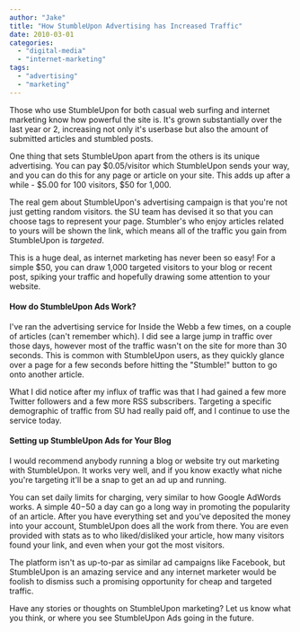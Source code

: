```yaml
---
author: "Jake"
title: "How StumbleUpon Advertising has Increased Traffic"
date: 2010-03-01
categories: 
  - "digital-media"
  - "internet-marketing"
tags: 
  - "advertising"
  - "marketing"
---
```


Those who use StumbleUpon for both casual web surfing and internet marketing know how powerful the site is. It's grown substantially over the last year or 2, increasing not only it's userbase but also the amount of submitted articles and stumbled posts.

<!--more-->

One thing that sets StumbleUpon apart from the others is its unique advertising. You can pay $0.05/visitor which StumbleUpon sends your way, and you can do this for any page or article on your site. This adds up after a while - $5.00 for 100 visitors, $50 for 1,000.

The real gem about StumbleUpon's advertising campaign is that you're not just getting random visitors. the SU team has devised it so that you can choose tags to represent your page. Stumbler's who enjoy articles related to yours will be shown the link, which means all of the traffic you gain from StumbleUpon is _targeted_.

This is a huge deal, as internet marketing has never been so easy! For a simple $50, you can draw 1,000 targeted visitors to your blog or recent post, spiking your traffic and hopefully drawing some attention to your website.

#### How do StumbleUpon Ads Work?

I've ran the advertising service for Inside the Webb a few times, on a couple of articles (can't remember which). I did see a large jump in traffic over those days, however most of the traffic wasn't on the site for more than 30 seconds. This is common with StumbleUpon users, as they quickly glance over a page for a few seconds before hitting the "Stumble!" button to go onto another article.

What I did notice after my influx of traffic was that I had gained a few more Twitter followers and a few more RSS subscribers. Targeting a specific demographic of traffic from SU had really paid off, and I continue to use the service today.

#### Setting up StumbleUpon Ads for Your Blog

I would recommend anybody running a blog or website try out marketing with StumbleUpon. It works very well, and if you know exactly what niche you're targeting it'll be a snap to get an ad up and running.

You can set daily limits for charging, very similar to how Google AdWords works. A simple $40-$50 a day can go a long way in promoting the popularity of an article. After you have everything set and you've deposited the money into your account, StumbleUpon does all the work from there. You are even provided with stats as to who liked/disliked your article, how many visitors found your link, and even when your got the most visitors.

The platform isn't as up-to-par as similar ad campaigns like Facebook, but StumbleUpon is an amazing service and any internet marketer would be foolish to dismiss such a promising opportunity for cheap and targeted traffic.

Have any stories or thoughts on StumbleUpon marketing? Let us know what you think, or where you see StumbleUpon Ads going in the future.
